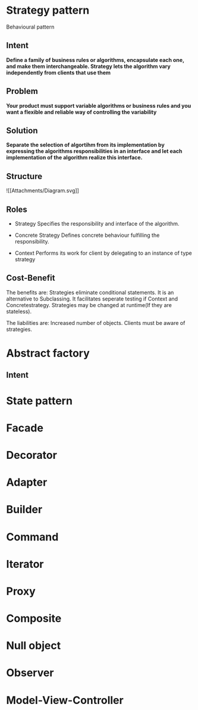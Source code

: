 
# Strategy  pattern
Behavioural pattern
## Intent
**Define a family of business rules or algorithms, encapsulate each one, and make them interchangeable. Strategy lets the algorithm vary independently from clients that use them**
## Problem
**Your product must support variable algorithms or business rules and you want a flexible and reliable way of controlling the variability**
## Solution
**Separate the selection of algortihm from its implementation by expressing the algorithms responsibilities in an interface and let each implementation of the algorithm realize this interface.**
## Structure
![[Attachments/Diagram.svg]]

## Roles
- Strategy
	Specifies the responsibility and interface of the algorithm.

- Concrete Strategy
	Defines concrete behaviour fulfilling the responsibility.
-  Context
	Performs its work for client by delegating to an instance of type strategy

## Cost-Benefit
The benefits are:
	Strategies eliminate conditional statements.
	It is an alternative to Subclassing.
	It facilitates seperate testing if Context and Concretestrategy.
	Strategies may be changed at runtime(If they are stateless).	

The liabilities are: 
	Increased number of objects.
	Clients must be aware of strategies.

# Abstract factory
## Intent


# State pattern
# Facade
# Decorator
# Adapter
# Builder
# Command
# Iterator
# Proxy
# Composite
# Null object
# Observer
# Model-View-Controller
